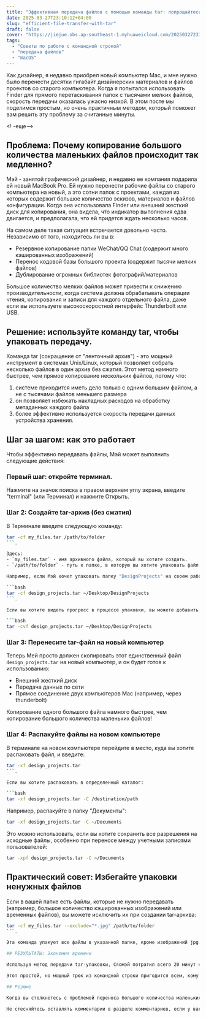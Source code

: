 ```yaml
---
title: "Эффективная передача файлов с помощью команды tar: попрощайтесь с долгим ожиданием!"
date: 2025-03-27T23:10:12+04:00
slug: "efficient-file-transfer-with-tar"
draft: false
cover: "https://jiejue.obs.ap-southeast-1.myhuaweicloud.com/20250327231241540.webp"
tags:
  - "Советы по работе с командной строкой"
  - "передача файлов"
  - "macOS"
---
```


Как дизайнер, я недавно приобрел новый компьютер Mac, и мне нужно было перенести десятки гигабайт дизайнерских материалов и файлов проектов со старого компьютера. Когда я попытался использовать Finder для прямого перетаскивания папок с тысячами мелких файлов, скорость передачи оказалась ужасно низкой. В этом посте мы поделимся простым, но очень практичным методом, который поможет вам решить эту проблему за считанные минуты.

<! -еще-->

## Проблема: Почему копирование большого количества маленьких файлов происходит так медленно?

Мэй - занятой графический дизайнер, и недавно ее компания подарила ей новый MacBook Pro. Ей нужно перенести рабочие файлы со старого компьютера на новый, а это сотни папок с проектами, каждая из которых содержит большое количество эскизов, материалов и файлов конфигурации. Когда она использовала Finder или внешний жесткий диск для копирования, она видела, что индикатор выполнения едва двигается, и предполагала, что ей придется ждать несколько часов.

На самом деле такая ситуация встречается довольно часто. Независимо от того, находитесь ли вы в:
- Резервное копирование папки WeChat/QQ Chat (содержит много кэшированных изображений)
- Перенос кодовой базы большого проекта (содержит тысячи мелких файлов)
- Дублирование огромных библиотек фотографий/материалов

Большое количество мелких файлов может привести к снижению производительности, когда система должна обрабатывать операции чтения, копирования и записи для каждого отдельного файла, даже если вы используете высокоскоростной интерфейс Thunderbolt или USB.

## Решение: используйте команду tar, чтобы упаковать передачу.

Команда tar (сокращение от "ленточный архив") - это мощный инструмент в системах Unix/Linux, который позволяет собрать несколько файлов в один архив без сжатия. Этот метод намного быстрее, чем прямое копирование нескольких файлов, потому что:

1. системе приходится иметь дело только с одним большим файлом, а не с тысячами файлов меньшего размера
2. он позволяет избежать накладных расходов на обработку метаданных каждого файла
3. более эффективно используется скорость передачи данных устройства хранения.

## Шаг за шагом: как это работает

Чтобы эффективно передавать файлы, Мэй может выполнить следующие действия:

### Первый шаг: откройте терминал.

Нажмите на значок поиска в правом верхнем углу экрана, введите "terminal" (или Терминал) и нажмите Открыть.

### Шаг 2: Создайте tar-архив (без сжатия)

В Терминале введите следующую команду:

```bash
tar -cf my_files.tar /path/to/folder
```.

Здесь:
- `my_files.tar` - имя архивного файла, который вы хотите создать.
- `/path/to/folder` - путь к папке, в которую вы хотите упаковать файл.

Например, если Мэй хочет упаковать папку "DesignProjects" на своем рабочем столе, она напечатает:

```bash
tar -cf design_projects.tar ~/Desktop/DesignProjects
```.

Если вы хотите видеть прогресс в процессе упаковки, вы можете добавить параметр `-v` (v - подробный режим):

```bash
tar -cvf design_projects.tar ~/Desktop/DesignProjects
```

### Шаг 3: Перенесите tar-файл на новый компьютер

Теперь Мей просто должен скопировать этот единственный файл `design_projects.tar` на новый компьютер, и он будет готов к использованию:
- Внешний жесткий диск
- Передача данных по сети
- Прямое соединение двух компьютеров Mac (например, через thunderbolt)

Копирование одного большого файла намного быстрее, чем копирование большого количества маленьких файлов!

### Шаг 4: Распакуйте файлы на новом компьютере

В терминале на новом компьютере перейдите в место, куда вы хотите распаковать файл, и введите:

```bash
tar -xf design_projects.tar
```.

Если вы хотите распаковать в определенный каталог:

```bash
tar -xf design_projects.tar -C /destination/path
```

Например, распакуйте в папку "Документы":

```bash
tar -xf design_projects.tar -C ~/Documents
```

Это можно использовать, если вы хотите сохранить все разрешения на исходные файлы, особенно при переносе между учетными записями пользователей:

```bash
tar -xpf design_projects.tar -C ~/Documents
```

## Практический совет: Избегайте упаковки ненужных файлов

Если в вашей папке есть файлы, которые не нужно передавать (например, большое количество кэшированных изображений или временных файлов), вы можете исключить их при создании tar-архива:

```bash
tar -cf my_files.tar --exclude="*.jpg" /path/to/folder
```.

Эта команда упакует все файлы в указанной папке, кроме изображений jpg.

## РЕЗУЛЬТАТЫ: Экономия времени

Используя метод передачи tar-упаковки, Сяомэй потратил всего 20 минут на передачу файлов, которая заняла бы несколько часов, и обеспечил сохранение всех разрешений и структуры файлов в неизменном виде.

Этот простой, но мощный трюк из командной строки пригодится всем, кому нужно перенести большое количество файлов с одного компьютера на другой, будь то дизайнер, разработчик или обычный пользователь.

## Резюме

Когда вы столкнетесь с проблемой переноса большого количества маленьких файлов, не мучайтесь долгим ожиданием, а попробуйте использовать команду tar для создания одного архивного файла. Этот метод прост и эффективен, он не изменяет содержимое файлов, а лишь временно упаковывает их вместе для быстрой передачи. Даже если вы не знакомы с командной строкой, выполнение описанных выше шагов упростит задачу передачи файлов.

Не стесняйтесь оставлять комментарии в разделе комментариев, если у вас возникли вопросы или вам нужны более подробные инструкции!
